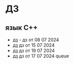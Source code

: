 # ДЗ 
## язык С++
- [дз](https://github.com/Dzonata1/-0305.git) - дз от 08 07 2024
- [дз](https://github.com/Dzonata1/-0305/blob/f1bdf461c55705097a5dc8bc6a80f4d2020be7c0/2507cpp) дз от 15 07 2024
- [дз](https://github.com/Dzonata1/-0305/blob/121e3f45578d624187ccce6e2a1c96f7135fec74/1907.cpp) дз от 19 07 2024
- [дз](https://github.com/Dzonata1/-0305/blob/71f678facc1d50983d32cdc9d29e205a10a90c92/1707queue.cpp) дз от 17 07 2024 queue
